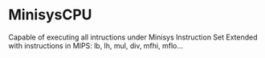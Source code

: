 # MinisysCPU

Capable of executing all intructions under Minisys Instruction Set
Extended with instructions in MIPS: lb, lh, mul, div, mfhi, mflo...

